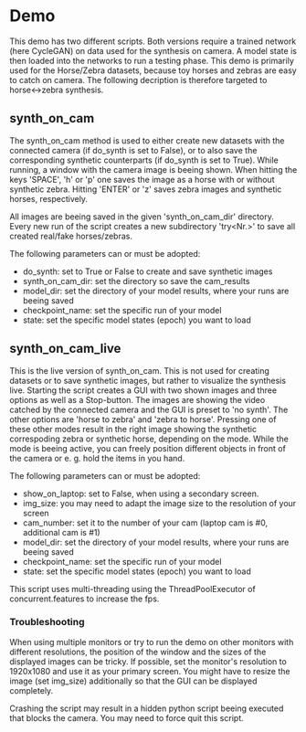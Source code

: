 # Demo
This demo has two different scripts. Both versions require a trained network (here CycleGAN) on data used for the synthesis on camera. A model state is then loaded into the networks to run a testing phase. This demo is primarily used for the Horse/Zebra datasets, because toy horses and zebras are easy to catch on camera. The following decription is therefore targeted to horse<->zebra synthesis.

## synth_on_cam
The synth_on_cam method is used to either create new datasets with the connected camera (if do_synth is set to False), or to also save the corresponding synthetic counterparts (if do_synth is set to True). While running, a window with the camera image is beeing shown. When hitting the keys 'SPACE', 'h' or 'p' one saves the image as a horse with or without synthetic zebra. Hitting 'ENTER' or 'z' saves zebra images and synthetic horses, respectively.

All images are beeing saved in the given 'synth_on_cam_dir' directory. Every new run of the script creates a new subdirectory 'try<Nr.>' to save all created real/fake horses/zebras.

The following parameters can or must be adopted:
  - do_synth: set to True or False to create and save synthetic images
  - synth_on_cam_dir: set the directory so save the cam_results
  - model_dir: set the directory of your model results, where your runs are beeing saved
  - checkpoint_name: set the specific run of your model
  - state: set the specific model states (epoch) you want to load

## synth_on_cam_live
This is the live version of synth_on_cam. This is not used for creating datasets or to save synthetic images, but rather to visualize the synthesis live. Starting the script creates a GUI with two shown images and three options as well as a Stop-button. The images are showing the video catched by the connected camera and the GUI is preset to 'no synth'. The other options are 'horse to zebra' and 'zebra to horse'. Pressing one of these other modes result in the right image showing the synthetic correspoding zebra or synthetic horse, depending on the mode. While the mode is beeing active, you can freely position different objects in front of the camera or e. g. hold the items in you hand.

The following parameters can or must be adopted:
  - show_on_laptop: set to False, when using a secondary screen.
  - img_size: you may need to adapt the image size to the resolution of your screen
  - cam_number: set it to the number of your cam (laptop cam is #0, additional cam is #1)
  - model_dir: set the directory of your model results, where your runs are beeing saved
  - checkpoint_name: set the specific run of your model
  - state: set the specific model states (epoch) you want to load

This script uses multi-threading using the ThreadPoolExecutor of concurrent.features to increase the fps.

### Troubleshooting
When using multiple monitors or try to run the demo on other monitors with different resolutions, the position of the window and the sizes of the displayed images can be tricky. If possible, set the monitor's resolution to 1920x1080 and use it as your primary screen. You might have to resize the image (set img_size) additionally so that the GUI can be displayed completely.

Crashing the script may result in a hidden python script beeing executed that blocks the camera. You may need to force quit this script.
